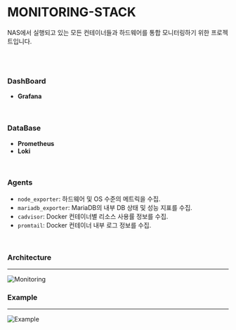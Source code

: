 # MONITORING-STACK

NAS에서 실행되고 있는 모든 컨테이너들과 하드웨어를 통합 모니터링하기 위한 프로젝트입니다.

<br/>
<br/>

### DashBoard
- **Grafana**

<br/>

### DataBase
- **Prometheus**
- **Loki**

<br/>

### Agents
- `node_exporter`: 하드웨어 및 OS 수준의 메트릭을 수집.
- `mariadb_exporter`: MariaDB의 내부 DB 상태 및 성능 지표를 수집.
- `cadvisor`: Docker 컨테이너별 리소스 사용률 정보를 수집.
- `promtail`: Docker 컨테이너 내부 로그 정보를 수집.

<br/>

### Architecture
---

![Monitoring](https://jh8459.s3.ap-northeast-2.amazonaws.com/monitoring/architecture.png)

### Example
---

![Example](https://jh8459.s3.ap-northeast-2.amazonaws.com/monitoring/sample.png)
